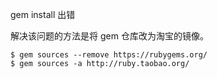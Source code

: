 gem install 出错

解决该问题的方法是将 gem 仓库改为淘宝的镜像。

```
$ gem sources --remove https://rubygems.org/ 
$ gem sources -a http://ruby.taobao.org/ 
